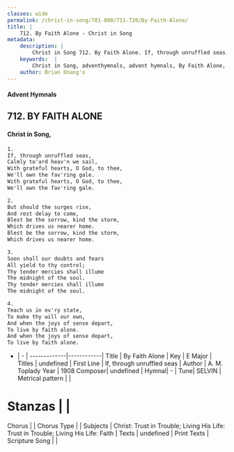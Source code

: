 ```yaml
---
classes: wide
permalink: /christ-in-song/701-800/711-720/By-Faith-Alone/
title: |
    712. By Faith Alone - Christ in Song
metadata:
    description: |
        Christ in Song 712. By Faith Alone. If, through unruffled seas, Calmly to'ard heav'n we sail, With grateful hearts, O God, to thee, We'll own the fav'ring gale. With grateful hearts, O God, to thee, We'll own the fav'ring gale.
    keywords:  |
        Christ in Song, adventhymnals, advent hymnals, By Faith Alone, If, through unruffled seas. 
    author: Brian Onang'o
---
```


#### Advent Hymnals
## 712. BY FAITH ALONE
####  Christ in Song,

```txt
1.
If, through unruffled seas,
Calmly to'ard heav'n we sail,
With grateful hearts, O God, to thee,
We'll own the fav'ring gale.
With grateful hearts, O God, to thee,
We'll own the fav'ring gale.

2.
But should the surges rise,
And rest delay to come,
Blest be the sorrow, kind the storm,
Which drives us nearer home.
Blest be the sorrow, kind the storm,
Which drives us nearer home.

3.
Soon shall our doubts and fears
All yield to thy control;
Thy tender mercies shall illume
The midnight of the soul.
Thy tender mercies shall illume
The midnight of the soul.

4.
Teach us in ev'ry state,
To make thy will our own,
And when the joys of sense depart,
To live by faith alone.
And when the joys of sense depart,
To live by faith alone.


```

- |   -  |
-------------|------------|
Title | By Faith Alone |
Key | E Major |
Titles | undefined |
First Line | If, through unruffled seas |
Author | A. M. Toplady
Year | 1908
Composer| undefined |
Hymnal|  - |
Tune| SELVIN |
Metrical pattern | |
# Stanzas |  |
Chorus |  |
Chorus Type |  |
Subjects | Christ: Trust in Trouble; Living His Life: Trust in Trouble; Living His Life: Faith |
Texts | undefined |
Print Texts | 
Scripture Song |  |
    
